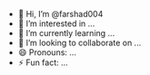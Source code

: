 - 👋 Hi, I’m @farshad004 
- 👀 I’m interested in ...  
- 🌱 I’m currently learning ...   
- 💞️ I’m looking to collaborate on ...       
- 😄 Pronouns: ...    
- ⚡ Fun fact: ...       

<!---
farshad004/farshad004 is a ✨ special ✨ repository because its `README.md` (this file) appears on your GitHub profile. 
You can click the Preview link to take a look at your changes.  
--->
 
